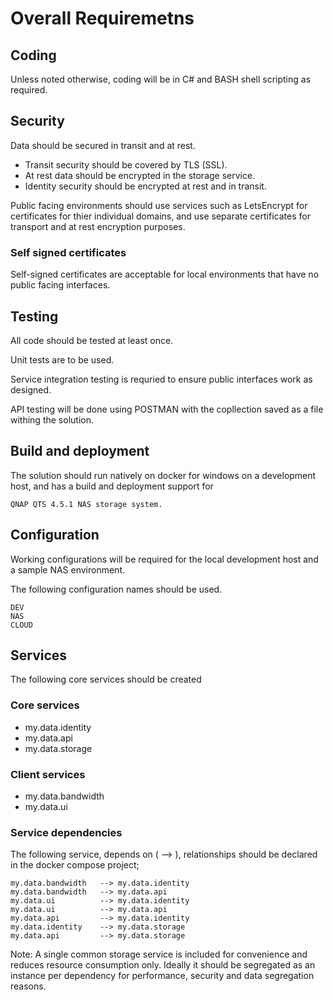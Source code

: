 # Overall Requiremetns  

## Coding

Unless noted otherwise, coding will be in C# and BASH shell scripting as required.


## Security

Data should be secured in transit and at rest.

* Transit security should be covered by TLS (SSL).
* At rest data should be encrypted in the storage service.
* Identity security should be encrypted at rest and in transit.


Public facing environments should use services such as LetsEncrypt for certificates for thier individual domains, and use separate certificates for transport and at rest encryption purposes.


### Self signed certificates

Self-signed certificates are acceptable for local environments that have no public facing interfaces.



## Testing

All code should be tested at least once.

Unit tests are to be used.

Service integration testing is requried to ensure public interfaces work as designed.

API testing will be done using POSTMAN with the copllection saved as a file withing the solution.


## Build and deployment

The solution should run natively on docker for windows on a development host, and has a build and deployment support for 

```
QNAP QTS 4.5.1 NAS storage system.
```


## Configuration

Working configurations will be required for the local development host and a sample NAS environment.

The following configuration names should be used.

```
DEV
NAS
CLOUD
```

## Services

The following core services should be created

### Core services

* my.data.identity
* my.data.api
* my.data.storage

### Client services

* my.data.bandwidth
* my.data.ui


### Service dependencies

The following service, depends on ( --> ), relationships should be declared in the docker compose project; 

```
my.data.bandwidth	--> my.data.identity
my.data.bandwidth	--> my.data.api
my.data.ui			--> my.data.identity
my.data.ui			--> my.data.api
my.data.api			--> my.data.identity
my.data.identity	--> my.data.storage
my.data.api			--> my.data.storage
```

Note: A single common storage service is included for convenience and reduces resource consumption only. Ideally it should be segregated as an instance per dependency for performance, security and data segregation reasons.

